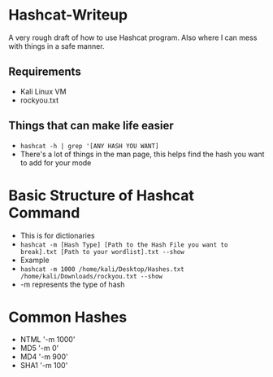 # Hashcat-Writeup
A very rough draft of how to use Hashcat program. Also where I can mess with things in a safe manner. 

## Requirements ##
* Kali Linux VM
* rockyou.txt 

## Things that can make life easier ##
* `hashcat -h | grep '[ANY HASH YOU WANT]`
* There's a lot of things in the man page, this helps find the hash you want to add for your mode

# Basic Structure of Hashcat Command #
* This is for dictionaries
* `hashcat -m [Hash Type] [Path to the Hash File you want to break].txt [Path to your wordlist].txt --show`
* Example
* `hashcat -m 1000 /home/kali/Desktop/Hashes.txt /home/kali/Downloads/rockyou.txt --show`
* -m represents the type of hash

# Common Hashes #
* NTML '-m 1000'
* MD5 '-m 0'
* MD4 '-m 900'
* SHA1 '-m 100'
